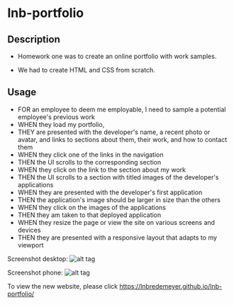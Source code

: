 # lnb-portfolio
## Description

- Homework one was to create an online portfolio with work samples.

- We had to create HTML and CSS from scratch.

## Usage

* FOR an employee to deem me employable, I need to sample a potential employee's previous work
* WHEN they load my portfolio,
* THEY are presented with the developer's name, a recent photo or avatar, and links to sections about them, their work, and how to contact them
* WHEN they click one of the links in the navigation
* THEN the UI scrolls to the corresponding section
* WHEN they click on the link to the section about my work
* THEN the UI scrolls to a section with titled images of the developer's applications
* WHEN they are presented with the developer's first application
* THEN the application's image should be larger in size than the others
* WHEN they click on the images of the applications
* THEN they am taken to that deployed application
* WHEN they resize the page or view the site on various screens and devices
* THEN they are presented with a responsive layout that adapts to my viewport

Screenshot desktop:
![alt tag](https://user-images.githubusercontent.com/99215212/159144406-5ff6c377-362c-4271-b110-28ab475761c1.png "screenshot-big") 

Screenshot phone:
![alt tag](https://user-images.githubusercontent.com/99215212/159144419-4006ac73-eb69-4646-8ef0-02c7fc8cf0b6.png "screenshot-small") 

To view the new website, please click https://lnbredemeyer.github.io/lnb-portfolio/
```
